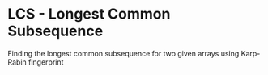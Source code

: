 # LCS - Longest Common Subsequence
Finding the longest common subsequence for two given arrays using Karp-Rabin fingerprint
